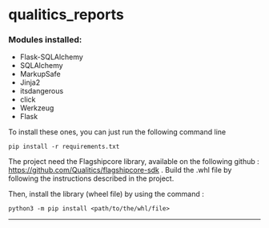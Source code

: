 # qualitics_reports

### Modules installed: 

- Flask-SQLAlchemy
- SQLAlchemy
- MarkupSafe
- Jinja2
- itsdangerous
- click
- Werkzeug 
- Flask

To install these ones, you can just run the following command line

```
pip install -r requirements.txt
```

The project need the Flagshipcore library, available on the following github : https://github.com/Qualitics/flagshipcore-sdk . Build the .whl file by following the instructions described in the project. 

Then, install the library (wheel file) by using the command : 

```
python3 -m pip install <path/to/the/whl/file>
```

------